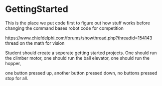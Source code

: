 # GettingStarted

This is the place we put code first to figure out how stuff works before changing the command bases robot code for competition

https://www.chiefdelphi.com/forums/showthread.php?threadid=154143
thread on the math for vision

Student should create a seperate getting started projects. 
One should run the climber motor, 
one should run the ball elevator, 
one should run the hopper, 

one button pressed up, another button pressed down, no buttons pressed stop for all.
